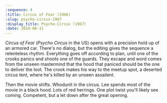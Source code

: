```yaml
---
:sequence: 4
:title: Circus of Fear (1966)
:slug: psycho-circus-1967
:display_title: Psycho-Circus (1967)
:date: 2014-08-11
---
```


_Circus of Fear_ (_Psycho Circus_ in the US) opens with a precision hold up of an armored car. There's no dialog, but the editing gives the sequence a relenteless rhythm. Everything goes off according to plan, until one of the crooks panics and shoots one of the guards. They escape and word comes from the unseen mastermind that the hood that paniced should be the one to deliver the loot. The crook makes his way to the meetup spot, a deserted circus tent, where he's killed by an unseen assailent. 

Then the movie shifts. 
Whodunit in the circus.
Lee spends most of the movie in a black hood.
Lots of red herrings. One plot twist you'll likely see coming.
Competent, but a let down after the great opening.